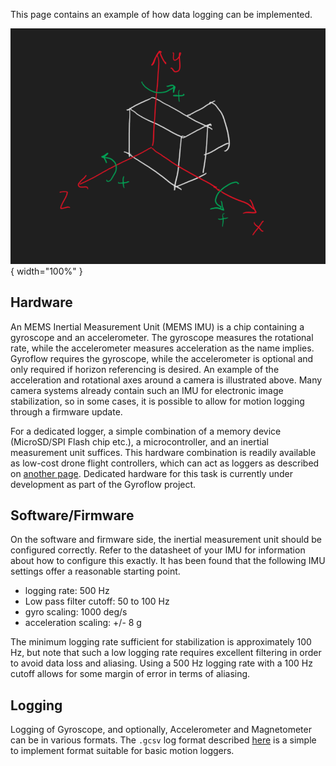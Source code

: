 This page contains an example of how data logging can be implemented.

![!](img/example_axes.png){ width="100%" }

## Hardware
An MEMS Inertial Measurement Unit (MEMS IMU) is a chip containing a gyroscope and an accelerometer. The gyroscope measures the rotational rate, while the accelerometer measures acceleration as the name implies. Gyroflow requires the gyroscope, while the accelerometer is optional and only required if horizon referencing is desired. An example of the acceleration and rotational axes around a camera is illustrated above. Many camera systems already contain such an IMU for electronic image stabilization, so in some cases, it is possible to allow for motion logging through a firmware update.

For a dedicated logger, a simple combination of a memory device (MicroSD/SPI Flash chip etc.), a microcontroller, and an inertial measurement unit suffices. This hardware combination is readily available as low-cost drone flight controllers, which can act as loggers as described on [another page](../betaflight). Dedicated hardware for this task is currently under development as part of the Gyroflow project.

## Software/Firmware
On the software and firmware side, the inertial measurement unit should be configured correctly. Refer to the datasheet of your IMU for information about how to configure this exactly. It has been found that the following IMU settings offer a reasonable starting point.

* logging rate: 500 Hz
* Low pass filter cutoff: 50 to 100 Hz
* gyro scaling: 1000 deg/s
* acceleration scaling: +/- 8 g

The minimum logging rate sufficient for stabilization is approximately 100 Hz, but note that such a low logging rate requires excellent filtering in order to avoid data loss and aliasing. Using a 500 Hz logging rate with a 100 Hz cutoff allows for some margin of error in terms of aliasing.

## Logging
Logging of Gyroscope, and optionally, Accelerometer and Magnetometer can be in various formats. The `.gcsv` log format described [here](../gcsv) is a simple to implement format suitable for basic motion loggers.